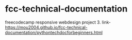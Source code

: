 # fcc-technical-documentation
freecodecamp responsive webdesign project 3.
link- https://mou2004.github.io/fcc-technical-documentation/pythontechdocforbeginners.html
